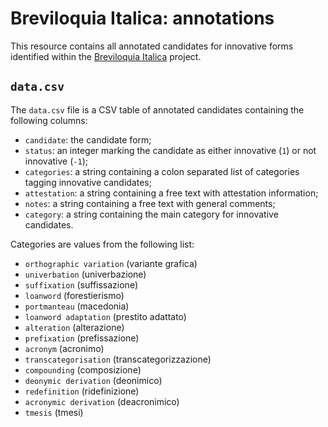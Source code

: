 # Breviloquia Italica: annotations

This resource contains all annotated candidates for innovative forms identified within the [Breviloquia Italica](https://github.com/breviloquia-italica) project.

## `data.csv`

The `data.csv` file is a CSV table of annotated candidates containing the following columns:

- `candidate`: the candidate form;
- `status`: an integer marking the candidate as either innovative (`1`) or not innovative (`-1`);
- `categories`: a string containing a colon separated list of categories tagging innovative candidates;
- `attestation`: a string containing a free text with attestation information;
- `notes`: a string containing a free text with general comments;
- `category`: a string containing the main category for innovative candidates.

Categories are values from the following list:

- `orthographic variation` (variante grafica)
- `univerbation` (univerbazione)
- `suffixation` (suffissazione)
- `loanword` (forestierismo)
- `portmanteau` (macedonia)
- `loanword adaptation` (prestito adattato)
- `alteration` (alterazione)
- `prefixation` (prefissazione)
- `acronym` (acronimo)
- `transcategorisation` (transcategorizzazione)
- `compounding` (composizione)
- `deonymic derivation` (deonimico)
- `redefinition` (ridefinizione)
- `acronymic derivation` (deacronimico)
- `tmesis` (tmesi)
